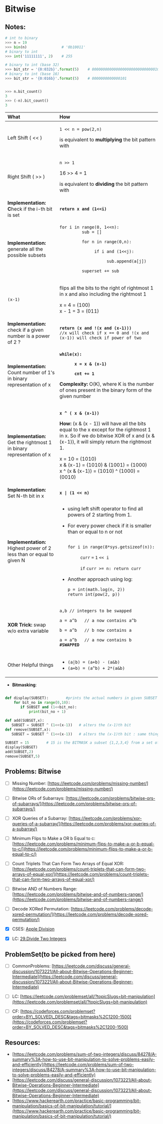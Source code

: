 # Bitwise

## **Notes:**

```python
# int to binary
>>> n = 19
>>> bin(n)                # '0b10011'
# binary to int
>>> int('11111111', 2)    # 255

# binary to int (base 32)
>>> bit_str = '{0:032b}'.format(5)    # 00000000000000000000000000000101
# binary to int (base 16)
>>> bit_str = '{0:016b}'.format(5)    # 0000000000000101


>>> n.bit_count()
3
>>> (-n).bit_count()
3
```

<table>
  <thead>
    <tr>
      <th style="text-align:left">What</th>
      <th style="text-align:left">How</th>
    </tr>
  </thead>
  <tbody>
    <tr>
      <td style="text-align:left">Left Shift ( &lt;&lt; )</td>
      <td style="text-align:left">
        <p><code>1 &lt;&lt; n = pow(2,n)</code>
        </p>
        <p>is equivalent to <b>multiplying</b> the bit pattern with</p>
      </td>
    </tr>
    <tr>
      <td style="text-align:left">Right Shift ( &gt;&gt; )</td>
      <td style="text-align:left">
        <p><code>n &gt;&gt; 1</code>
        </p>
        <p>16 &gt;&gt; 4 = 1</p>
        <p>is equivalent to <b>dividing</b> the bit pattern with</p>
      </td>
    </tr>
    <tr>
      <td style="text-align:left"><b>Implementation: C</b>heck if the i-th bit is set</td>
      <td style="text-align:left"><b><code>return x and (1&lt;&lt;i)</code></b>
      </td>
    </tr>
    <tr>
      <td style="text-align:left"><b>Implementation: </b>generate all the possible subsets</td>
      <td style="text-align:left">
        <p><code>for i in range(0, 1&lt;&lt;n):<br />         sub = []</code>
        </p>
        <p><code>         for n in range(0,n):</code>
        </p>
        <p><code>              if i and (1&lt;&lt;j):</code>
        </p>
        <p><code>                   sub.append(a[j])</code>
        </p>
        <p><code>         superset += sub</code>
        </p>
      </td>
    </tr>
    <tr>
      <td style="text-align:left"><code>(x-1)</code>
      </td>
      <td style="text-align:left">
        <p>flips all the bits to the right of rightmost 1 in x and also including
          the rightmost 1</p>
        <p>x = 4 = (100)
          <br />x - 1 = 3 = (011)</p>
      </td>
    </tr>
    <tr>
      <td style="text-align:left"><b>Implementation: </b>check if a given number is a power of 2 ?</td>
      <td
      style="text-align:left"><b><code>return (x and !(x and (x-1)))</code></b><code><br />//x will check if x == 0 and !(x and (x-1)) will check if power of two </code>
        </td>
    </tr>
    <tr>
      <td style="text-align:left"><b>Implementation: </b>Count number of 1&apos;s in binary representation
        of x</td>
      <td style="text-align:left">
        <p><b><code>while(x):</code></b>
        </p>
        <p><b><code>      x = x &amp; (x-1)</code></b>
        </p>
        <p><b><code>      cnt += 1</code></b>
        </p>
        <p><b>Complexity:</b> O(K), where K is the number of ones present in the binary
          form of the given number</p>
      </td>
    </tr>
    <tr>
      <td style="text-align:left"><b>Implementation: </b>Get the rightmost 1 in binary representation of
        x</td>
      <td style="text-align:left">
        <p><b><code>x ^ ( x &amp; (x-1))</code></b>
        </p>
        <p><b>How: </b>(x &amp; (x - 1)) will have all the bits equal to the x except
          for the rightmost 1 in x. So if we do bitwise XOR of x and (x &amp; (x-1)),
          it will simply return the rightmost 1.</p>
        <p>x = 10 = (1010)
          <br />x &amp; (x-1) = (1010) &amp; (1001) = (1000)
          <br />x ^ (x &amp; (x-1)) = (1010) ^ (1000) = (0010)</p>
      </td>
    </tr>
    <tr>
      <td style="text-align:left"><b>Implementation: </b>Set N-th bit in x</td>
      <td style="text-align:left"><b><code>x | (1 &lt;&lt; n)</code></b>
      </td>
    </tr>
    <tr>
      <td style="text-align:left"><b>Implementation: </b>Highest power of 2 less than or equal to given
        N</td>
      <td style="text-align:left">
        <ul>
          <li>using left shift operator to find all powers of 2 starting from 1.</li>
          <li>
            <p>For every power check if it is smaller than or equal to n or not</p>
            <p><code><br />for i in range(8*sys.getsizeof(n)):</code>
            </p>
            <p><code>     curr</code>  <code>=</code>  <code>1</code>  <code>&lt;&lt; i</code>
            </p>
            <p><code>     if</code>  <code>curr &gt;= n: return curr</code>
            </p>
          </li>
          <li>
            <p>Another approach using log:</p>
            <p><code>p = int(math.log(n, 2))    <br />return int(pow(2, p))</code>
            </p>
          </li>
        </ul>
      </td>
    </tr>
    <tr>
      <td style="text-align:left"><b>XOR Trick: </b>swap w/o extra variable</td>
      <td style="text-align:left">
        <p><code>a,b // integers to be swapped</code>
        </p>
        <p><code>a = a^b   // a now contains a^b</code>
        </p>
        <p><code>b = a^b   // b now contains a</code>
        </p>
        <p><code>a = a^b   // a now contains b     </code><b><code> #SWAPPED</code></b> 
        </p>
      </td>
    </tr>
    <tr>
      <td style="text-align:left">Other Helpful things</td>
      <td style="text-align:left">
        <ul>
          <li><code>(a|b) = (a+b) - (a&amp;b)</code>
          </li>
          <li><code>(a+b) = (a^b) + 2*(a&amp;b)</code>
          </li>
        </ul>
      </td>
    </tr>
  </tbody>
</table>

* **Bitmasking**:

```python

def display(SUBSET):        #prints the actual numbers in given SUBSET
    for bit_no in range(0,10):
       if SUBSET and (1<<bit_no):
           print(bit_no + 1)

def add(SUBSET,x):
   SUBSET = SUBSET ^ (1<<(x-1))   # alters the (x-1)th bit
def remove(SUBSET,x):
   SUBSET = SUBSET ^ (1<<(x-1))   # alters the (x-1)th bit : same thing works here too

SUBSET = 15        # 15 is the BITMASK a subset {1,2,3,4} from a set of {1,10}
display(SUBSET)
add(SUBSET,2)
remove(SUBSET,5)
```







## Problems: Bitwise

* [ ] Missing Number: [https://leetcode.com/problems/missing-number/](https://leetcode.com/problems/missing-number/)​
* [ ] Bitwise ORs of Subarrays: [https://leetcode.com/problems/bitwise-ors-of-subarrays/](https://leetcode.com/problems/bitwise-ors-of-subarrays/)
* [ ] XOR Queries of a Subarray: [https://leetcode.com/problems/xor-queries-of-a-subarray/](https://leetcode.com/problems/xor-queries-of-a-subarray/)
* [ ] Minimum Flips to Make a OR b Equal to c: [https://leetcode.com/problems/minimum-flips-to-make-a-or-b-equal-to-c/](https://leetcode.com/problems/minimum-flips-to-make-a-or-b-equal-to-c/)
* [ ] Count Triplets That Can Form Two Arrays of Equal XOR: [https://leetcode.com/problems/count-triplets-that-can-form-two-arrays-of-equal-xor/](https://leetcode.com/problems/count-triplets-that-can-form-two-arrays-of-equal-xor/)
* [ ] Bitwise AND of Numbers Range: [https://leetcode.com/problems/bitwise-and-of-numbers-range/](https://leetcode.com/problems/bitwise-and-of-numbers-range/)
* [ ] Decode XORed Permutation: [https://leetcode.com/problems/decode-xored-permutation/](https://leetcode.com/problems/decode-xored-permutation/)
* [x] CSES: [Apple Division](https://cses.fi/problemset/result/2572485/)
* [x] LC: [29.Divide Two Integers](https://leetcode.com/problems/divide-two-integers/)



## ProblemSet\(to be picked from here\)

* [ ] CommonProblems:  [https://leetcode.com/discuss/general-discussion/1073221/All-about-Bitwise-Operations-Beginner-Intermediate](https://leetcode.com/discuss/general-discussion/1073221/All-about-Bitwise-Operations-Beginner-Intermediate)
* [ ] LC: [https://leetcode.com/problemset/all/?topicSlugs=bit-manipulation](https://leetcode.com/problemset/all/?topicSlugs=bit-manipulation)
* [ ] CF: [https://codeforces.com/problemset?order=BY\_SOLVED\_DESC&tags=bitmasks%2C1200-1500](https://codeforces.com/problemset?order=BY_SOLVED_DESC&tags=bitmasks%2C1200-1500)











## Resources:

* [https://leetcode.com/problems/sum-of-two-integers/discuss/84278/A-summary%3A-how-to-use-bit-manipulation-to-solve-problems-easily-and-efficiently](https://leetcode.com/problems/sum-of-two-integers/discuss/84278/A-summary%3A-how-to-use-bit-manipulation-to-solve-problems-easily-and-efficiently)
* [https://leetcode.com/discuss/general-discussion/1073221/All-about-Bitwise-Operations-Beginner-Intermediate](https://leetcode.com/discuss/general-discussion/1073221/All-about-Bitwise-Operations-Beginner-Intermediate)
* [https://www.hackerearth.com/practice/basic-programming/bit-manipulation/basics-of-bit-manipulation/tutorial/](https://www.hackerearth.com/practice/basic-programming/bit-manipulation/basics-of-bit-manipulation/tutorial/)

